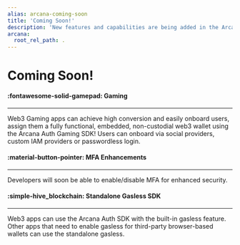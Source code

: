 ```yaml
---
alias: arcana-coming-soon
title: 'Coming Soon!'
description: 'New features and capabilities are being added in the Arcana Auth solution every day! List of upcoming product features for Web3 app developers.'
arcana:
  root_rel_path: .
---
```


# Coming Soon!

<div class="grid card_container" markdown>
  <div class="cards" markdown>
  <div class="card" markdown><h4><b>:fontawesome-solid-gamepad: Gaming</b></h4><hr><p>Web3 Gaming apps can achieve high conversion and easily onboard users, assign them a fully functional, embedded, non-custodial web3 wallet using the Arcana Auth Gaming SDK! Users can onboard via social providers, custom IAM providers or passwordless login.</p></div>
  <div class="card" markdown><h4><b>:material-button-pointer: MFA Enhancements</b></h4><hr><p>Developers will soon be able to enable/disable MFA for enhanced security.</p></div>
  <div class="card" markdown><h4><b>:simple-hive_blockchain: Standalone Gasless SDK</b></h4><hr><p>Web3 apps can use the Arcana Auth SDK with the built-in gasless feature. Other apps that need to enable gasless for third-party browser-based wallets can use the standalone gasless.</p></div>
  </div>
</div>